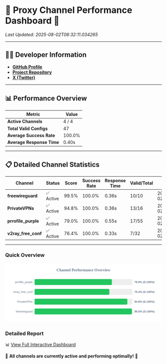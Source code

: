 # 🌟 Proxy Channel Performance Dashboard 🌟

_Last Updated: 2025-08-02T06:32:11.034265_

---

## 👩‍💻 Developer Information

- **[GitHub Profile](https://github.com/4n0nymou3)**  
- **[Project Repository](https://github.com/4n0nymou3/multi-proxy-config-fetcher)**  
- **[X (Twitter)](https://x.com/4n0nymou3)**  

---

## 📊 Performance Overview

| Metric                | Value       |
|-----------------------|-------------|
| **Active Channels**   | 4 / 4       |
| **Total Valid Configs** | 47          |
| **Average Success Rate** | 100.0%      |
| **Average Response Time** | 0.40s       |

---

## 📋 Detailed Channel Statistics

| Channel          | Status     | Score  | Success Rate | Response Time | Valid/Total | Last Success               |
|------------------|------------|--------|--------------|---------------|-------------|----------------------------|
| **freewireguard**  | ✅ Active  | 99.5%  | 100.0% | 0.36s         | 10/10       | 2025-08-02T06:32:11.032395 |
| **PrivateVPNs**  | ✅ Active  | 94.8%  | 100.0% | 0.36s         | 13/16       | 2025-08-02T06:32:10.644980 |
| **prrofile_purple**  | ✅ Active  | 79.0%  | 100.0% | 0.55s         | 17/55       | 2025-08-02T06:32:09.815597 |
| **v2ray_free_conf**  | ✅ Active  | 76.4%  | 100.0% | 0.33s         | 7/32       | 2025-08-02T06:32:10.239939 |

---

### Quick Overview
<div align="center">
  <a href="https://raw.githubusercontent.com/nullluser/NullRepo/refs/heads/main/assets/channel_stats_chart.svg">
    <img src="https://raw.githubusercontent.com/nullluser/NullRepo/refs/heads/main/assets/channel_stats_chart.svg" alt="Source Performance Statistics" width="800">
  </a>
</div>

### Detailed Report
📊 [View Full Interactive Dashboard](https://htmlpreview.github.io/?https://github.com/nullluser/NullRepo/blob/main/assets/performance_report.html)

🎉 **All channels are currently active and performing optimally!** 🎉
